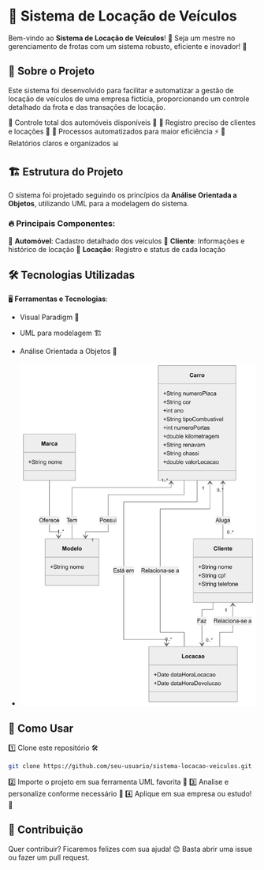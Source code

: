 # 🚗 Sistema de Locação de Veículos

Bem-vindo ao **Sistema de Locação de Veículos**! 🏁
Seja um mestre no gerenciamento de frotas com um sistema robusto, eficiente e inovador! 🚀

## 📌 Sobre o Projeto

Este sistema foi desenvolvido para facilitar e automatizar a gestão de locação de veículos de uma empresa fictícia, proporcionando um controle detalhado da frota e das transações de locação.

🔹 Controle total dos automóveis disponíveis 🚙
🔹 Registro preciso de clientes e locações 📄
🔹 Processos automatizados para maior eficiência ⚡
🔹 Relatórios claros e organizados 📊

## 🏗 Estrutura do Projeto

O sistema foi projetado seguindo os princípios da **Análise Orientada a Objetos**, utilizando UML para a modelagem do sistema.

### 🔥 Principais Componentes:

📌 **Automóvel**: Cadastro detalhado dos veículos 📌 **Cliente**: Informações e histórico de locação 📌 **Locação**: Registro e status de cada locação

## 🛠 Tecnologias Utilizadas

🖥 **Ferramentas e Tecnologias**:
- Visual Paradigm 🎨
- UML para modelagem 🏗
- Análise Orientada a Objetos 🧩

- ![Descrição da Imagem](https://github.com/BrunoAmericano/Diagrama-de-classes/blob/main/LocacaoVeiculos/Untitled%20diagram-2025-02-20-105424.png?raw=true)

## 📜 Como Usar

1️⃣ Clone este repositório 🛠
```bash
git clone https://github.com/seu-usuario/sistema-locacao-veiculos.git
```
2️⃣ Importe o projeto em sua ferramenta UML favorita 📂
3️⃣ Analise e personalize conforme necessário 🎯
4️⃣ Aplique em sua empresa ou estudo! 🚀

## 🤝 Contribuição

Quer contribuir? Ficaremos felizes com sua ajuda! 😊
Basta abrir uma issue ou fazer um pull request.


